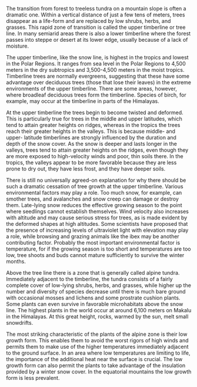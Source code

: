 The transition from forest to treeless tundra on a mountain slope is often a dramatic one. Within a vertical distance of just a few tens of meters, trees disappear as a life-form and are replaced by low shrubs, herbs, and grasses. This rapid zone of transition is called the upper timberline or tree line. In many semiarid areas there is also a lower timberline where the forest passes into steppe or desert at its lower edge, usually because of a lack of moisture.

The upper timberline, like the snow line, is highest in the tropics and lowest in the Polar Regions. It ranges from sea level in the Polar Regions to 4,500 meters in the dry subtropics and 3,500-4,500 meters in the moist tropics. Timberline trees are normally evergreens, suggesting that these have some advantage over deciduous trees (those that lose their leaves) in the extreme environments of the upper timberline. There are some areas, however, where broadleaf deciduous trees form the timberline. Species of birch, for example, may occur at the timberline in parts of the Himalayas.

At the upper timberline the trees begin to become twisted and deformed. This is particularly true for trees in the middle and upper latitudes, which tend to attain greater heights on ridges, whereas in the tropics the trees reach their greater heights in the valleys. This is because middle- and upper- latitude timberlines are strongly influenced by the duration and depth of the snow cover. As the snow is deeper and lasts longer in the valleys, trees tend to attain greater heights on the ridges, even though they are more exposed to high-velocity winds and poor, thin soils there. In the tropics, the valleys appear to be more favorable because they are less prone to dry out, they have less frost, and they have deeper soils.

There is still no universally agreed-on explanation for why there should be such a dramatic cessation of tree growth at the upper timberline. Various environmental factors may play a role. Too much snow, for example, can smother trees, and avalanches and snow creep can damage or destroy them. Late-lying snow reduces the effective growing season to the point where seedlings cannot establish themselves. Wind velocity also increases with altitude and may cause serious stress for trees, as is made evident by the deformed shapes at high altitudes. Some scientists have proposed that the presence of increasing levels of ultraviolet light with elevation may play a role, while browsing and grazing animals like the ibex may be another contributing factor. Probably the most important environmental factor is temperature, for if the growing season is too short and temperatures are too low, tree shoots and buds cannot mature sufficiently to survive the winter months.

Above the tree line there is a zone that is generally called alpine tundra. Immediately adjacent to the timberline, the tundra consists of a fairly complete cover of low-lying shrubs, herbs, and grasses, while higher up the number and diversity of species decrease until there is much bare ground with occasional mosses and lichens and some prostrate cushion plants. Some plants can even survive in favorable microhabitats above the snow line. The highest plants in the world occur at around 6,100 meters on Makalu in the Himalayas. At this great height, rocks, warmed by the sun, melt small snowdrifts. 

The most striking characteristic of the plants of the alpine zone is their low growth form. This enables them to avoid the worst rigors of high winds and permits them to make use of the higher temperatures immediately adjacent to the ground surface. In an area where low temperatures are limiting to life, the importance of the additional heat near the surface is crucial. The low growth form can also permit the plants to take advantage of the insulation provided by a winter snow cover. In the equatorial mountains the low growth form is less prevalent.